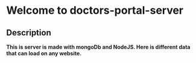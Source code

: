 # Welcome to  doctors-portal-server

## Description

__This is server is made with mongoDb and NodeJS. Here is different data that can load on any website.__
